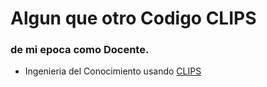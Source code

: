 # Algun que otro Codigo CLIPS
### de mi epoca como Docente.

*   Ingenieria del Conocimiento usando [CLIPS](http://clipsrules.sourceforge.net/)